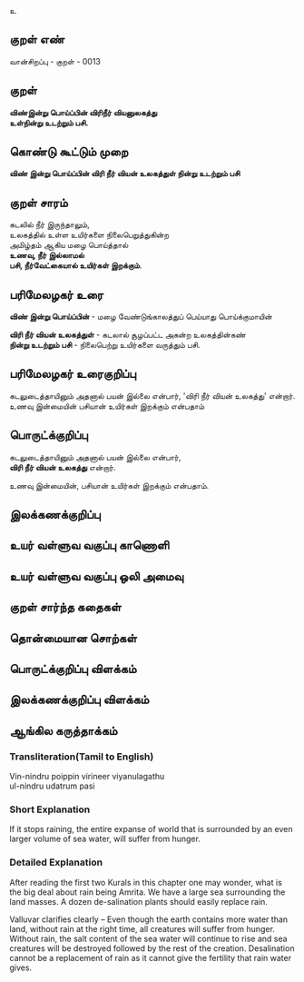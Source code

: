 உ

## குறள் எண் 

வான்சிறப்பு -  குறள் - 0013
## குறள் 

**விண்இன்று பொய்ப்பின் விரிநீர் வியனுலகத்து  
உள்நின்று உடற்றும் பசி.**  

## கொண்டு கூட்டும் முறை

**விண் இன்று பொய்ப்பின் விரி நீர் வியன் உலகத்துள் நின்று உடற்றும் பசி**

## குறள் சாரம் 

கடலில் நீர் இருந்தாலும்,  
உலகத்தில் உள்ள உயிர்களை நிலைபெறுத்துகின்ற  
அமிழ்தம் ஆகிய மழை பொய்த்தால்  
**உணவு, நீர் இல்லாமல்  
பசி, நீர்வேட்கையால்  உயிர்கள் இறக்கும்**.

## பரிமேலழகர் உரை

**விண் இன்று பொய்ப்பின்** - மழை வேண்டுங்காலத்துப் பெய்யாது பொய்க்குமாயின்  

**விரி நீர் வியன் உலகத்துள்** - கடலால் சூழப்பட்ட அகன்ற உலகத்தின்கண்  
**நின்று உடற்றும் பசி** - நிலைபெற்று உயிர்களை வருத்தும் பசி.

## பரிமேலழகர் உரைகுறிப்பு   

கடலுடைத்தாயினும் அதனால் பயன் இல்லை என்பார், 'விரி நீர் வியன் உலகத்து' என்றார். உணவு இன்மையின் பசியான் உயிர்கள் இறக்கும் என்பதாம்
## பொருட்க்குறிப்பு 

கடலுடைத்தாயினும் அதனால் பயன் இல்லை என்பார்,  
**விரி நீர் வியன் உலகத்து** என்றார்.  

உணவு இன்மையின், பசியான் உயிர்கள் இறக்கும் என்பதாம்.

## இலக்கணக்குறிப்பு  


## உயர் வள்ளுவ வகுப்பு காணொளி


## உயர் வள்ளுவ வகுப்பு ஒலி அமைவு 

 
## குறள் சார்ந்த கதைகள் 


## தொன்மையான சொற்கள்


## பொருட்க்குறிப்பு விளக்கம்


## இலக்கணக்குறிப்பு விளக்கம்


## ஆங்கில கருத்தாக்கம் 

### Transliteration(Tamil to English)
Vin-nindru poippin virineer viyanulagathu  
ul-nindru udatrum pasi  

### Short Explanation  
If it stops raining, the entire expanse of world that is surrounded by an even larger volume of sea water, will suffer from hunger.  

### Detailed Explanation 
After reading the first two Kurals in this chapter one may wonder, what is the big deal about rain being Amrita. We have a large sea surrounding the land masses. A dozen de-salination plants should easily replace rain.   

Valluvar clarifies clearly – Even though the earth contains more water than land, without rain at the right time, all creatures will suffer from hunger. Without rain, the salt content of the sea water will continue to rise and sea creatures will be destroyed followed by the rest of the creation. Desalination cannot be a replacement of rain as it cannot give the fertility that rain water gives.
  
  
